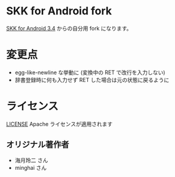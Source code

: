 SKK for Android fork
====================

[SKK for Android 3.4](http://ray-mizuki.la.coocan.jp/software/skk_jp.html) からの自分用 fork になります。

変更点
======

 * egg-like-newline な挙動に (変換中の RET で改行を入力しない)
 * 辞書登録時に何も入力せず RET した場合は元の状態に戻るように

ライセンス
==========

[LICENSE](./LICENSE) Apache ライセンスが適用されます

## オリジナル著作者

 * 海月玲二 さん
 * minghai さん

